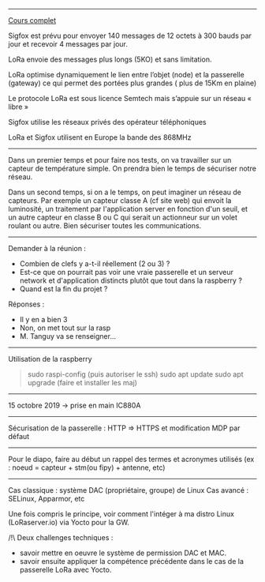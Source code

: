 ---------------

[Cours complet](http://genelaix.free.fr/IMG/pdf/presentation_lora_lorawan.pdf)

Sigfox est prévu pour envoyer 140 messages de 12 octets à 300 bauds par jour et recevoir 4 messages par jour. 

LoRa envoie des messages plus longs (5KO) et sans limitation.

LoRa optimise dynamiquement le lien entre l’objet (node) et la passerelle (gateway) ce qui permet des portées plus grandes ( plus de 15Km en plaine)

Le protocole LoRa est sous licence Semtech mais s’appuie sur un réseau « libre »

Sigfox utilise les réseaux privés des opérateur téléphoniques

LoRa et Sigfox utilisent en Europe la bande des 868MHz


------------

Dans un premier temps et pour faire nos tests, on va travailler sur un capteur de température simple. On prendra bien le temps de sécuriser notre réseau.

Dans un second temps, si on a le temps, on peut imaginer un réseau de capteurs. Par exemple un capteur classe A (cf site web) qui envoit la luminosité, un traitement par l'application server en fonction d'un seuil, et un autre capteur en classe B ou C qui serait un actionneur sur un volet roulant ou autre. Bien sécuriser toutes les communications.

------------

Demander à la réunion : 

- Combien de clefs y a-t-il réellement (2 ou 3) ?
- Est-ce que on pourrait pas voir une vraie passerelle et un serveur network et d'application distincts plutôt que tout dans la raspberry ?
- Quand est la fin du projet ?

Réponses : 

- Il y en a bien 3
- Non, on met tout sur la rasp
- M. Tanguy va se renseigner...

-------------


Utilisation de la raspberry

> sudo raspi-config (puis autoriser le ssh)
> sudo apt update
> sudo apt upgrade (faire et installer les maj)

-------------

15 octobre 2019 -> prise en main IC880A

-------------------


Sécurisation de la passerelle : HTTP => HTTPS et modification MDP par défaut

-------------------

Pour le diapo, faire au début un rappel des termes et acronymes utilisés 
(ex : noeud = capteur + stm(ou fipy) + antenne, etc)

-------------------

Cas classique : système DAC (propriétaire, groupe) de Linux
Cas avancé : SELinux, Apparmor, etc

Une fois compris le principe, voir comment l'intéger à ma distro Linux (LoRaserver.io) via Yocto pour la GW.


/!\ Deux challenges techniques :
- savoir mettre en oeuvre le système de permission DAC et MAC.
- savoir ensuite appliquer la compétence précédente dans le cas de la passerelle LoRa avec Yocto.